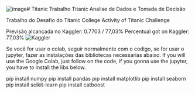 ![image](https://github.com/OAndreCabral/Titanic/assets/131211736/f7b894e8-9a4f-4828-b984-a711cf901904)# Titanic
Trabalho Titanic Analise de Dados e Tomada de Decisão

Trabalho do Desafio do Titanic
College Activity of Titanic Challenge

Previsão alcançada no Kaggler: 0.7703 / 77,03%
Percentual got on Kaggler: 77,03%
![Kaggler](https://github.com/OAndreCabral/Titanic/assets/131211736/30d9123d-2962-4915-a67c-8a7a67c3cd2c)

Se você for usar o colab, seguir normalmente com o codigo, se for usar o jupyter, fazer as instalações das bibliotecas necessarias abaixo.
If you will use the Google Colab, just follow on the code, if you gonna use the jupyter, you have to install the libs below.

pip install numpy
pip install pandas
pip install matplotlib
pip install seaborn
pip install scikit-learn
pip install catboost
